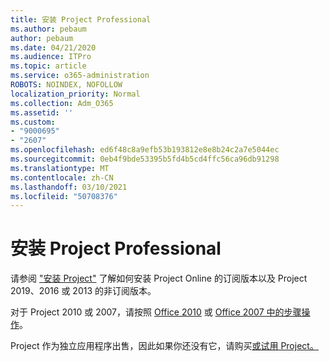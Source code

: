 ```yaml
---
title: 安装 Project Professional
ms.author: pebaum
author: pebaum
ms.date: 04/21/2020
ms.audience: ITPro
ms.topic: article
ms.service: o365-administration
ROBOTS: NOINDEX, NOFOLLOW
localization_priority: Normal
ms.collection: Adm_O365
ms.assetid: ''
ms.custom:
- "9000695"
- "2607"
ms.openlocfilehash: ed6f48c8a9efb53b193812e8e8b24c2a7e5044ec
ms.sourcegitcommit: 0eb4f9bde53395b5fd4b5cd4ffc56ca96db91298
ms.translationtype: MT
ms.contentlocale: zh-CN
ms.lasthandoff: 03/10/2021
ms.locfileid: "50708376"
---
```

# <a name="install-project-professional"></a>安装 Project Professional

请参阅 ["安装 Project"](https://support.office.com/article/install-project-7059249b-d9fe-4d61-ab96-5c5bf435f281) 了解如何安装 Project Online 的订阅版本以及 Project 2019、2016 或 2013 的非订阅版本。 

对于 Project 2010 或 2007，请按照 [Office 2010](https://support.office.com/article/install-office-2010-1b8f3c9b-bdd2-4a4f-8c88-aa756546529d) 或 [Office 2007 中的步骤操作](https://support.office.com/article/install-office-2007-88a8e329-3335-4f82-abb2-ecea3e319657)。 

Project 作为独立应用程序出售，因此如果你还没有它，请购买[或试用 Project。](https://www.microsoft.com/evalcenter/evaluate-project) 





